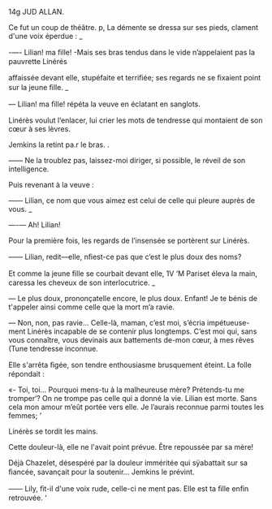  

 

14g JUD ALLAN.

Ce fut un coup de théâtre. p,
La démente se dressa sur ses pieds, clament d'une voix éperdue : _

-—- Lilian! ma ﬁlle!
-Mais ses bras tendus dans le vide n’appelaient pas la pauvrette Linérés

affaissée devant elle, stupéfaite et terriﬁée; ses regards ne se ﬁxaient point
sur la jeune ﬁlle. _

— Lilian! ma ﬁlle! répéta la veuve en éclatant en sanglots.

Linérès voulut l‘enlacer, lui crier les mots de tendresse qui montaient de
son cœur à ses lèvres.

Jemkins la retint pa.r le bras. .

—— Ne la troublez pas, laissez-moi diriger, si possible, le réveil de son
intelligence.

Puis revenant à la veuve :

—— Lilian, ce nom que vous aimez est celui de celle qui pleure auprès de
vous. _

—-— Ah! Lilian!

Pour la première fois, les regards de l’insensée se portèrent sur Linérès.

—— Lilian, redit—elle, nﬁest-ce pas que c’est le plus doux des noms?

Et comme la jeune ﬁlle se courbait devant elle, 1V ‘M Pariset éleva la main,
caressa les cheveux de son interlocutrice. _

— Le plus doux, prononçatelle encore, le plus doux. Enfant! Je te bénis
de t'appeler ainsi comme celle que la mort m’a ravie.

— Non, non, pas ravie... Celle-là, maman, c’est moi, s’écria impétueuse-
ment Linérès incapable de se contenir plus longtemps. C’est moi qui, sans
vous connaître, vous devinais aux battements de-mon cœur, à mes rêves
(Tune tendresse inconnue.

Elle s'arrêta ﬁgée, son tendre enthousiasme brusquement éteint. La folle
répondait :

«- Toi, toi... Pourquoi mens-tu à la malheureuse mère? Prétends-tu me
tromper‘? On ne trompe pas celle qui a donné la vie. Lilian est morte. Sans
cela mon amour m’eût portée vers elle. Je l’aurais reconnue parmi toutes les
femmes; ’

Linérès se tordit les mains.

Cette douleur-là, elle ne l'avait point prévue. Être repoussée par sa mère!

Déjà Chazelet, désespéré par la douleur imméritée qui sÿabattait sur sa
ﬁancée, savançait pour la soutenir... Jemkins le prévint.

—— Lily, ﬁt-il d'une voix rude, celle-ci ne ment pas. Elle est ta ﬁlle enﬁn
retrouvée. ‘

 

 

 

